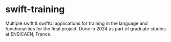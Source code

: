 # swift-training
Multiple swift &amp; swiftUI applications for training in the language and functionalities for the final project. Done in 2024 as part of graduate studies at ENSICAEN, France.
